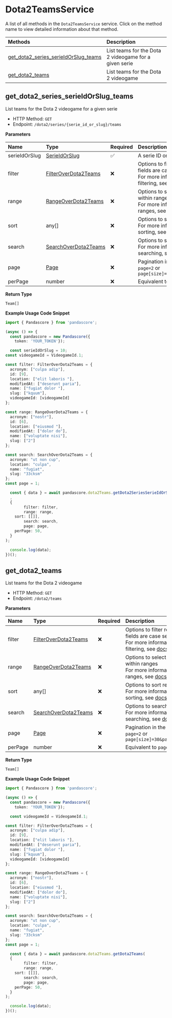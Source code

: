 # Dota2TeamsService

A list of all methods in the `Dota2TeamsService` service. Click on the method name to view detailed information about that method.

| Methods                                                                       | Description                                           |
| :---------------------------------------------------------------------------- | :---------------------------------------------------- |
| [get_dota2_series_serieIdOrSlug_teams](#get_dota2_series_serieidorslug_teams) | List teams for the Dota 2 videogame for a given serie |
| [get_dota2_teams](#get_dota2_teams)                                           | List teams for the Dota 2 videogame                   |

## get_dota2_series_serieIdOrSlug_teams

List teams for the Dota 2 videogame for a given serie

- HTTP Method: `GET`
- Endpoint: `/dota2/series/{serie_id_or_slug}/teams`

**Parameters**

| Name          | Type                                                      | Required | Description                                                                                                                                         |
| :------------ | :-------------------------------------------------------- | :------- | :-------------------------------------------------------------------------------------------------------------------------------------------------- |
| serieIdOrSlug | [SerieIdOrSlug](../models/SerieIdOrSlug.md)               | ✅       | A serie ID or slug                                                                                                                                  |
| filter        | [FilterOverDota2Teams](../models/FilterOverDota2Teams.md) | ❌       | Options to filter results. String fields are case sensitive <br/>For more information on filtering, see [docs](/docs/filtering-and-sorting#filter). |
| range         | [RangeOverDota2Teams](../models/RangeOverDota2Teams.md)   | ❌       | Options to select results within ranges <br/>For more information on ranges, see [docs](/docs/filtering-and-sorting#range).                         |
| sort          | any[]                                                     | ❌       | Options to sort results <br/>For more information on sorting, see [docs](/docs/filtering-and-sorting#sort).                                         |
| search        | [SearchOverDota2Teams](../models/SearchOverDota2Teams.md) | ❌       | Options to search results <br/>For more information on searching, see [docs](/docs/filtering-and-sorting#search).                                   |
| page          | [Page](../models/Page.md)                                 | ❌       | Pagination in the form of `page=2` or `page[size]=30&page[number]=2`                                                                                |
| perPage       | number                                                    | ❌       | Equivalent to `page[size]`                                                                                                                          |

**Return Type**

`Team[]`

**Example Usage Code Snippet**

```typescript
import { Pandascore } from 'pandascore';

(async () => {
  const pandascore = new Pandascore({
	token: 'YOUR_TOKEN'});

  const serieIdOrSlug = 10;
const videogameId = VideogameId.1;

const filter: FilterOverDota2Teams = {
  acronym: ["culpa adip"],
  id: [9],
  location: ["elit laboris "],
  modifiedAt: ["deserunt paria"],
  name: ["fugiat dolor "],
  slug: ["kquum"],
  videogameId: [videogameId]
};

const range: RangeOverDota2Teams = {
  acronym: ["nostr"],
  id: [6],
  location: ["eiusmod "],
  modifiedAt: ["dolor do"],
  name: ["voluptate nisi"],
  slug: ["2"]
};

const search: SearchOverDota2Teams = {
  acronym: "ut non cup",
  location: "culpa",
  name: "fugiat",
  slug: "33cksm"
};
const page = 1;

  const { data } = await pandascore.dota2Teams.getDota2SeriesSerieIdOrSlugTeams(
  ,
  {
		filter: filter,
		range: range,
    sort: [[]],
		search: search,
		page: page,
    perPage: 50,
  }
);

  console.log(data);
})();
```

## get_dota2_teams

List teams for the Dota 2 videogame

- HTTP Method: `GET`
- Endpoint: `/dota2/teams`

**Parameters**

| Name    | Type                                                      | Required | Description                                                                                                                                         |
| :------ | :-------------------------------------------------------- | :------- | :-------------------------------------------------------------------------------------------------------------------------------------------------- |
| filter  | [FilterOverDota2Teams](../models/FilterOverDota2Teams.md) | ❌       | Options to filter results. String fields are case sensitive <br/>For more information on filtering, see [docs](/docs/filtering-and-sorting#filter). |
| range   | [RangeOverDota2Teams](../models/RangeOverDota2Teams.md)   | ❌       | Options to select results within ranges <br/>For more information on ranges, see [docs](/docs/filtering-and-sorting#range).                         |
| sort    | any[]                                                     | ❌       | Options to sort results <br/>For more information on sorting, see [docs](/docs/filtering-and-sorting#sort).                                         |
| search  | [SearchOverDota2Teams](../models/SearchOverDota2Teams.md) | ❌       | Options to search results <br/>For more information on searching, see [docs](/docs/filtering-and-sorting#search).                                   |
| page    | [Page](../models/Page.md)                                 | ❌       | Pagination in the form of `page=2` or `page[size]=30&page[number]=2`                                                                                |
| perPage | number                                                    | ❌       | Equivalent to `page[size]`                                                                                                                          |

**Return Type**

`Team[]`

**Example Usage Code Snippet**

```typescript
import { Pandascore } from 'pandascore';

(async () => {
  const pandascore = new Pandascore({
	token: 'YOUR_TOKEN'});

  const videogameId = VideogameId.1;

const filter: FilterOverDota2Teams = {
  acronym: ["culpa adip"],
  id: [9],
  location: ["elit laboris "],
  modifiedAt: ["deserunt paria"],
  name: ["fugiat dolor "],
  slug: ["kquum"],
  videogameId: [videogameId]
};

const range: RangeOverDota2Teams = {
  acronym: ["nostr"],
  id: [6],
  location: ["eiusmod "],
  modifiedAt: ["dolor do"],
  name: ["voluptate nisi"],
  slug: ["2"]
};

const search: SearchOverDota2Teams = {
  acronym: "ut non cup",
  location: "culpa",
  name: "fugiat",
  slug: "33cksm"
};
const page = 1;

  const { data } = await pandascore.dota2Teams.getDota2Teams(
  {
		filter: filter,
		range: range,
    sort: [[]],
		search: search,
		page: page,
    perPage: 50,
  }
);

  console.log(data);
})();
```
